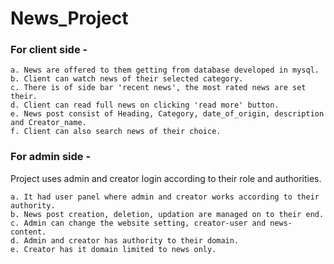 # News_Project


### For client side - 
```
a. News are offered to them getting from database developed in mysql.
b. Client can watch news of their selected category.
c. There is of side bar 'recent news', the most rated news are set their.
d. Client can read full news on clicking 'read more' button.
e. News post consist of Heading, Category, date_of_origin, description and Creator_name.
f. Client can also search news of their choice.
```

### For admin side -
Project uses admin and creator login according to their role and authorities.
```
a. It had user panel where admin and creator works according to their authority.
b. News post creation, deletion, updation are managed on to their end.
c. Admin can change the website setting, creator-user and news-content.
d. Admin and creator has authority to their domain.
e. Creator has it domain limited to news only.
```
